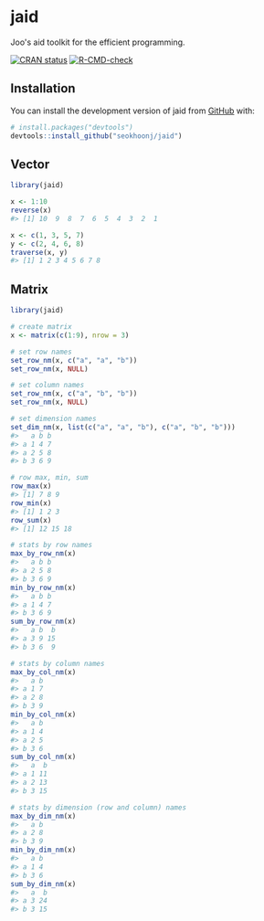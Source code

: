 # jaid

Joo's aid toolkit for the efficient programming.

<!-- badges: start -->

[![CRAN status](https://www.r-pkg.org/badges/version/jaid)](https://CRAN.R-project.org/package=jaid) [![R-CMD-check](https://github.com/seokhoonj/jaid/actions/workflows/R-CMD-check.yaml/badge.svg)](https://github.com/seokhoonj/jaid/actions/workflows/R-CMD-check.yaml)

<!-- badges: end -->

## Installation

You can install the development version of jaid from [GitHub](https://github.com/seokhoonj/jaid) with:

``` r
# install.packages("devtools")
devtools::install_github("seokhoonj/jaid")
```

## Vector

```r
library(jaid)

x <- 1:10
reverse(x)
#> [1] 10  9  8  7  6  5  4  3  2  1

x <- c(1, 3, 5, 7)
y <- c(2, 4, 6, 8)
traverse(x, y)
#> [1] 1 2 3 4 5 6 7 8

```

## Matrix

``` r
library(jaid)

# create matrix
x <- matrix(c(1:9), nrow = 3)

# set row names
set_row_nm(x, c("a", "a", "b"))
set_row_nm(x, NULL)

# set column names
set_row_nm(x, c("a", "b", "b"))
set_row_nm(x, NULL)

# set dimension names
set_dim_nm(x, list(c("a", "a", "b"), c("a", "b", "b")))
#>   a b b
#> a 1 4 7
#> a 2 5 8
#> b 3 6 9

# row max, min, sum
row_max(x)
#> [1] 7 8 9
row_min(x)
#> [1] 1 2 3
row_sum(x)
#> [1] 12 15 18

# stats by row names
max_by_row_nm(x)
#>   a b b
#> a 2 5 8
#> b 3 6 9
min_by_row_nm(x)
#>   a b b
#> a 1 4 7
#> b 3 6 9
sum_by_row_nm(x)
#>   a b  b
#> a 3 9 15
#> b 3 6  9

# stats by column names
max_by_col_nm(x)
#>   a b
#> a 1 7
#> a 2 8
#> b 3 9
min_by_col_nm(x)
#>   a b
#> a 1 4
#> a 2 5
#> b 3 6
sum_by_col_nm(x)
#>   a  b
#> a 1 11
#> a 2 13
#> b 3 15

# stats by dimension (row and column) names
max_by_dim_nm(x)
#>   a b
#> a 2 8
#> b 3 9
min_by_dim_nm(x)
#>   a b
#> a 1 4
#> b 3 6
sum_by_dim_nm(x)
#>   a  b
#> a 3 24
#> b 3 15

```
